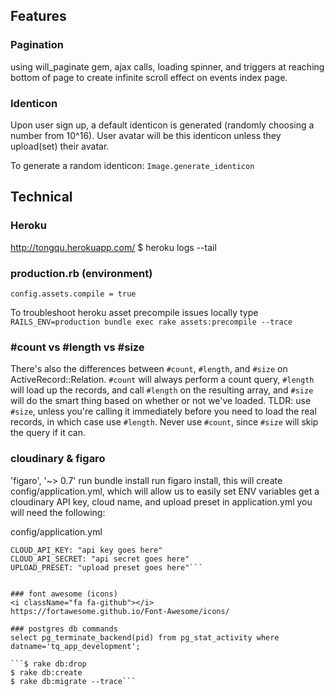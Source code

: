 ## Features

### Pagination
using will_paginate gem, ajax calls, loading spinner, and triggers at reaching bottom of page to create infinite scroll effect on events index page.

### Identicon
Upon user sign up, a default identicon is generated (randomly choosing a number from 10^16). User avatar will be this identicon unless they upload(set) their avatar.

To generate a random identicon:
`Image.generate_identicon`

## Technical

### Heroku
http://tongqu.herokuapp.com/
$ heroku logs --tail

### production.rb (environment)
`config.assets.compile = true`

To troubleshoot heroku asset precompile issues locally type `RAILS_ENV=production bundle exec rake assets:precompile --trace`


### #count vs #length vs #size
There's also the differences between `#count`, `#length`, and `#size` on ActiveRecord::Relation. `#count` will always perform a count query, `#length` will load up the records, and call `#length` on the resulting array, and `#size` will do the smart thing based on whether or not we've loaded. TLDR: use `#size`, unless you're calling it immediately before you need to load the real records, in which case use `#length`. Never use `#count`, since `#size` will skip the query if it can.


### cloudinary & figaro
'figaro', '~> 0.7'
run bundle install
run figaro install, this will create config/application.yml, which will allow us to easily set ENV variables
get a cloudinary API key, cloud name, and upload preset
in application.yml you will need the following:

config/application.yml
```CLOUD_NAME: "cloud name goes here"
CLOUD_API_KEY: "api key goes here"
CLOUD_API_SECRET: "api secret goes here"
UPLOAD_PRESET: "upload preset goes here"```


### font awesome (icons)
<i className="fa fa-github"></i>
https://fortawesome.github.io/Font-Awesome/icons/

### postgres db commands
select pg_terminate_backend(pid) from pg_stat_activity where datname='tq_app_development';

```$ rake db:drop
$ rake db:create
$ rake db:migrate --trace```
